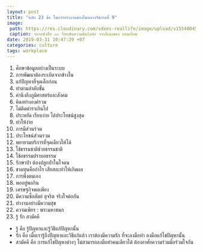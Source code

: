 ```yaml
---
layout: post
title: "หลัก 23 ข้อ ในการทรงงานของในหลวงรัชกาลที่ 9"
image:
 path: https://res.cloudinary.com/sdees-reallife/image/upload/v1554004588/king-rama-9.jpg
 caption: จากหนังสือ ๑๐ ร้อยพันความคิดถึงพ่อ จากอีเมลของ ยอดเยี่ยม
date: 2019-03-31 10:47:29 +07
categories: culture
tags: workplace
---
```

1. ศึกษาข้อมูลอย่างเป็นระบบ
2. การพัฒนาต้องระเบิดจากข้างใน
3. แก้ปัญหาที่จุดเล็กก่อน
4. ทำตามลำดับขั้น
5. คำนึงถึงภูมิศาสตร์และสังคม
6. คิดอย่างองค์รวม
7. ไม่ติดตำราเกินไป
8. ประหยัด เรียบง่าย ได้ประโยชน์สูงสุด
9. ทำให้ง่าย
10. การมีส่วนร่วม
11. ประโยชน์ส่วนรวม
12. พยายามบริการที่จุดเดียวให้ได้
13. ใช้ธรรมชาติช่วยธรรมชาติ
14. ใช้อธรรมปราบอธรรม
15. รักษาป่า ต้องปลูกป่าในใจคน
16. ขาดทุนคือกำไร เสียสละทำให้เกิดผล
17. การพึ่งตนเอง
18. พออยู่พอกิน
19. เศรษฐกิจพอเพียง
20. มีความซื่อสัตย์ สุจริต จริงใจต่อกัน
21. ทำงานอย่างมีความสุข
22. ความเพียร : พระมหาชนก
23. รู้ รัก สามัคคี
- รู้ คือ รู้ปัญหาและรู้วิธีแก้ปัญหานั้น
- รัก คือ เมื่อเรารู้ถึงปัญหาและวิธีแก้แล้ว เราต้องมีความรัก ที่จะลงมือทำ ลงมือแก้ไขปัญหานั้น
- สามัคคี คือ การแก้ไขปัญหาต่างๆ ไม่สามารถลงมือทำคนเดียวได้ ต้องอาศัยความร่วมมือร่วมใจกัน
